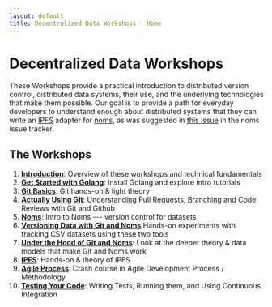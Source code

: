 ```yaml
---
layout: default
title: Decentralized Data Workshops - Home
---
```


# Decentralized Data Workshops

These Workshops provide a practical introduction to distributed version control, distributed data systems, their use, and the underlying technologies that make them possible. Our goal is to provide a path for everyday developers to understand enough about distributed systems that they can write an [IPFS](http://ipfs.io) adapter for [noms](https://github.com/attic-labs/noms), as was suggested in [this issue](https://github.com/attic-labs/noms/issues/2123) in the noms issue tracker.

## The Workshops

1. [**Introduction**](tutorials/): Overview of these workshops and technical fundamentals
2. [**Get Started with Golang**](tutorials/get-started-with-golang): Install Golang and explore intro tutorials
3. [**Git Basics**](tutorials/git-basics): Git hands-on & light theory
4. [**Actually Using Git**](tutorials/actually-using-git): Understanding Pull Requests, Branching and Code Reviews with Git and Github
5. [**Noms**](tutorials/noms): Intro to Noms --- version control for datasets
7. [**Versioning Data with Git and Noms**](tutorials/versioning-data) Hands-on experiments with tracking CSV datasets using these two tools
6. [**Under the Hood of Git and Noms**](tutorials/git-noms-data-models): Look at the deeper theory & data models that make Git and Noms work
7. [**IPFS**](tutorials/ipfs): Hands-on & theory of IPFS
8. [**Agile Process**](tutorials/agile-process): Crash course in Agile Development Process / Methodology
9. [**Testing Your Code**](tutorials/testing-code): Writing Tests, Running them, and Using Continuous Integration

